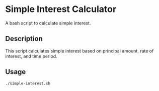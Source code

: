 # Simple Interest Calculator

A bash script to calculate simple interest.

## Description
This script calculates simple interest based on principal amount, rate of interest, and time period.

## Usage
```bash
./simple-interest.sh
